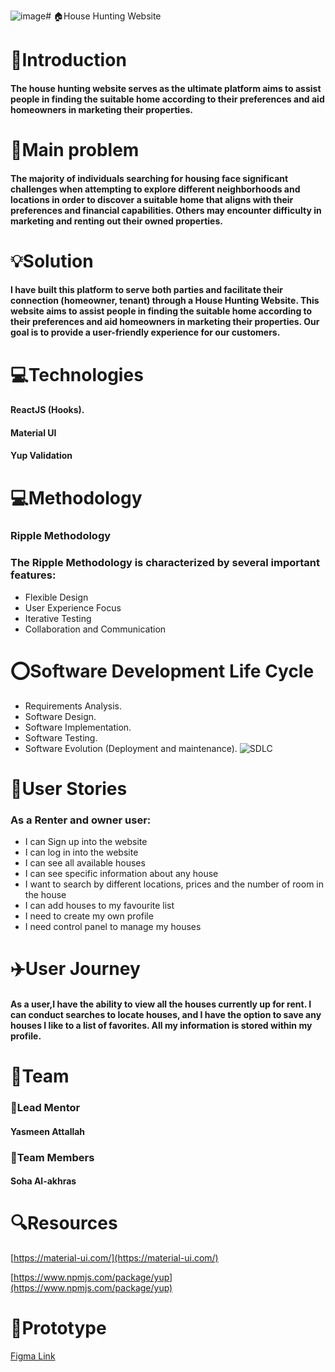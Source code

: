 ![image](https://github.com/sohaalakhras/Houses-Hunting/assets/92804334/666a1901-bf8c-40d6-9af3-99fbf4c64906)# 🏠House Hunting Website 
# 📍Introduction
#### The house hunting website serves as the ultimate platform aims to assist people in finding the suitable home according to their preferences and aid homeowners in marketing their properties. 
# 🚩Main problem 
####  The majority of individuals searching for housing face significant challenges when attempting to explore different neighborhoods and locations in order to discover a suitable home that aligns with their preferences and financial capabilities. Others may encounter difficulty in marketing and renting out their owned properties.
# 💡Solution 
#### I have built this platform to serve both parties and facilitate their connection (homeowner, tenant) through a House Hunting Website. This website aims to assist people in finding the suitable home according to their preferences and aid homeowners in marketing their properties. Our goal is to provide a user-friendly experience for our customers.

# 💻Technologies 
#### ReactJS (Hooks).
#### Material UI
#### Yup Validation

# 💻Methodology
### Ripple Methodology
### The Ripple Methodology is characterized by several important features:
  - Flexible Design
  - User Experience Focus
  - Iterative Testing
  -  Collaboration and Communication

# ⭕Software Development Life Cycle

- Requirements Analysis. 
- Software Design. 
- Software Implementation.
- Software Testing. 
- Software Evolution (Deployment and maintenance). 
    ![SDLC](https://github.com/sohaalakhras/Houses-Hunting/assets/92804334/3ba6f3d2-55af-4978-b7d7-f99b2ed13688)


# 📝User Stories
### As a Renter and owner user:
  - I can Sign up into the website
  - I can log in into the website
  - I can see all available houses
 -  I can see specific information about any house
 -  I want to search by different locations, prices and the number of room in the house
 -  I can add houses to my favourite list
 -  I need to create my own profile
 -  I need control panel to manage my houses

# ✈️User Journey 
#### As a user,I have the ability to view all the houses currently up for rent. I can conduct searches to locate houses, and I have the option to save any houses I like to a list of favorites. All my information is stored within my profile.

# 👥Team
### 👤Lead Mentor 
#### Yasmeen Attallah
### 👤Team Members 
#### Soha Al-akhras
# 🔍Resources 
 [https://material-ui.com/](https://material-ui.com/)
 
[https://www.npmjs.com/package/yup](https://www.npmjs.com/package/yup)

# 🎨Prototype 
[Figma Link](https://www.figma.com/file/c2EQJ3W1lSobO8MGnvLbzR/House-Hunting?type=design&node-id=0%3A1&mode=design&t=otNwbZVebqaWT1Ze-1)




